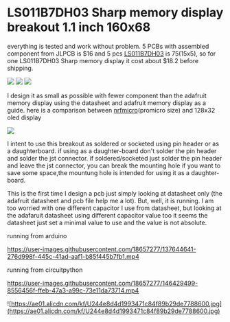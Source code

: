 # LS011B7DH03 Sharp memory display breakout 1.1 inch 160x68
everything is tested and work without problem. 5 PCBs with assembled component from JLPCB is $16 and 5 pcs [LS011B7DH03](https://www.aliexpress.com/item/1005001809102193.html) is $75 ($15x5), so for one LS011B7DH03 Sharp memory display it cost about $18.2 before shipping.

![](https://i.imgur.com/EkvLsx7.jpeg)
![](https://i.imgur.com/TXG6VWD.jpeg)
![](https://i.imgur.com/CXY70i6.jpeg)

I design it as small as possible with fewer component than the adafruit memory display using the datasheet and adafruit memory display as a guide.
here is a comparison between [nrfmicro](https://github.com/joric/nrfmicro)(promicro size) and 128x32 oled display

![](https://cdn.discordapp.com/attachments/920911115414814751/921093724509962290/IMG_20210911_230619.jpg)

I intent to use this breakout as soldered or socketed using pin header or as a daughterboard. if using as a daughter-board don't solder the pin header and solder the jst connector. if soldered/socketed just solder the pin header and leave the jst connector, you can break the mounting hole if you want to save some space,the mountung hole is intended for using it as a daughter-board.

This is the first time I design a pcb just simply looking at datasheet only (the adafruit datasheet and pcb file help me a lot). But, well, it is running. I am too worried with one different capacitor I use from datasheet, but looking at the adafaruit datasheet using different capacitor value too it seems the datasheet just set a minimal value to use and the value is not absolute.

running from arduino

https://user-images.githubusercontent.com/18657277/137644641-276d998f-445c-41ad-aaf1-b85f445b7fb1.mp4

running from circuitpython

https://user-images.githubusercontent.com/18657277/146429499-8556456f-ffeb-47a3-a99c-73e11da73714.mp4

![https://ae01.alicdn.com/kf/U244e8d4d1993471c84f89b29de7788600.jpg](https://ae01.alicdn.com/kf/U244e8d4d1993471c84f89b29de7788600.jpg)
